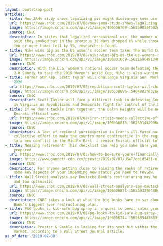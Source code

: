```yaml
---
layout: bootstrap-post
articles:
- title: New JAMA study shows legalizing pot might discourage teen use
  url: https://www.cnbc.com/2019/07/08/new-jama-study-shows-legalizing-pot-might-discourage-teen-use.html
  image: https://image.cnbcfm.com/api/v1/image/106006769-1562590534602gettyimages-955227902.jpeg?v=1562590581
  source: CNBC
  description: In states that legalized recreational use, the number of teens who
    said they smoked pot in the previous 30 days dropped 8% while those who used it
    ten or more times fell by 9%, researchers found.
- title: Nike wins big as the US women's soccer team takes the World Cup
  url: https://www.cnbc.com/2019/07/08/nike-wins-big-as-the-us-womens-soccer-team-takes-the-world-cup.html
  image: https://image.cnbcfm.com/api/v1/image/106001639-1562169049134meganrapinoe15.jpg?v=1562588932
  source: CNBC
  description: With the U.S. women's national soccer team defeating the Netherlands
    2-0 Sunday to take the 2019 Women's World Cup, Nike is also winning.
- title: Former GOP Rep. Scott Taylor will challenge Virginia Sen. Mark Warner in
    2020
  url: https://www.cnbc.com/2019/07/08/republican-scott-taylor-will-challenge-mark-warner-for-virginia-senate.html
  image: https://image.cnbcfm.com/api/v1/image/105530696-1540488276326gettyimages-928063862.jpg?v=1540488314
  source: CNBC
  description: Scott Taylor will face a difficult task in defeating Sen. Mark Warner
    in Virginia as Republicans and Democrats fight for control of the Senate in 2020.
- title: If we don't tackle Iran together, the Golan Heights will be next crisis point,
    Emirati official says
  url: https://www.cnbc.com/2019/07/08/iran-crisis-needs-collective-effort-emirati-official-says.html
  image: https://image.cnbcfm.com/api/v1/image/106006813-1562591402996gettyimages-956759106.jpeg?v=1562591575
  source: CNBC
  description: A lack of regional participation in Iran's ill-fated nuclear deal or
    collective effort to make the country more constructive in the region could lead
    to a new conflict in the Middle East, a senior Emirati official told CNBC on Monday.
- title: Nearing retirement? This checklist can help you make sure you’re financially
    prepared
  url: https://www.cnbc.com/2019/07/05/how-to-be-sure-youre-financially-ready-if-youre-nearing-retirement.html?recirc=taboolainternal?utm_source=google&utm_medium=amp&utm_campaign=speakable
  image: https://www.gannett-cdn.com/presto/2019/07/07/USAT/ee1d5431-e157-4b71-92c1-7ef53e2ddf9f-GettyImages-939174234.jpg?crop=2119,1186,x0,y0&width=3200&height=1680&fit=bounds
  source: CNBC
  description: For anyone getting close to joining the ranks of retirees, there are
    some key aspects of your impending new status you need to review.
- title: Wall Street analysts say Deutsche Bank's restructuring may be too radical
    and too optimistic
  url: https://www.cnbc.com/2019/07/08/wall-street-analysts-say-deutsche-banks-restructuring-may-be-too-optimistic.html
  image: https://image.cnbcfm.com/api/v1/image/106006871-1562593206488gettyimages-1154611597.jpeg?v=1562593216
  source: CNBC
  description: CNBC takes a look at what the big banks have to say about Deutsche
    Bank's biggest ever restructuring plan.
- title: P&G looks to kid-safe bug spray in a quest to boost sales growth
  url: https://www.cnbc.com/2019/07/08/pg-looks-to-kid-safe-bug-spray-in-a-quest-to-boost-sales-growth.html
  image: https://image.cnbcfm.com/api/v1/image/106006744-1562589483583screen-shot-2018-03-08-at-31925-pm_1024xx711-400-0-87.png?v=1562589522
  source: CNBC
  description: Proctor & Gamble is looking for its next hit within the household insecticide
    market, according to a Wall Street Journal article.
as_of_date: '2019-07-08'
---
```


